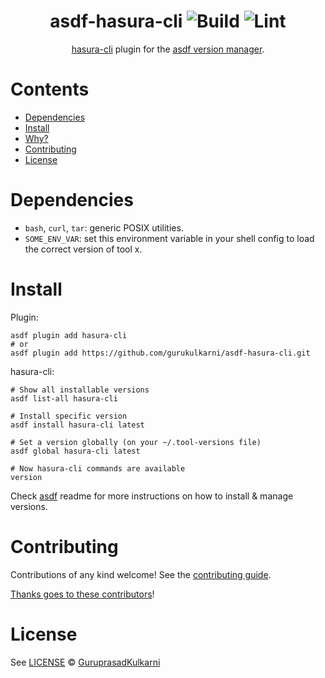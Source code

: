 <div align="center">

# asdf-hasura-cli ![Build](https://github.com/gurukulkarni/asdf-hasura-cli/workflows/Build/badge.svg) ![Lint](https://github.com/gurukulkarni/asdf-hasura-cli/workflows/Lint/badge.svg)

[hasura-cli](https://github.com/hasura/graphql-engine/tree/stable/cli) plugin for the [asdf version manager](https://asdf-vm.com).

</div>

# Contents

- [Dependencies](#dependencies)
- [Install](#install)
- [Why?](#why)
- [Contributing](#contributing)
- [License](#license)

# Dependencies

- `bash`, `curl`, `tar`: generic POSIX utilities.
- `SOME_ENV_VAR`: set this environment variable in your shell config to load the correct version of tool x.

# Install

Plugin:

```shell
asdf plugin add hasura-cli
# or
asdf plugin add https://github.com/gurukulkarni/asdf-hasura-cli.git
```

hasura-cli:

```shell
# Show all installable versions
asdf list-all hasura-cli

# Install specific version
asdf install hasura-cli latest

# Set a version globally (on your ~/.tool-versions file)
asdf global hasura-cli latest

# Now hasura-cli commands are available
version
```

Check [asdf](https://github.com/asdf-vm/asdf) readme for more instructions on how to
install & manage versions.

# Contributing

Contributions of any kind welcome! See the [contributing guide](contributing.md).

[Thanks goes to these contributors](https://github.com/gurukulkarni/asdf-hasura-cli/graphs/contributors)!

# License

See [LICENSE](LICENSE) © [GuruprasadKulkarni](https://github.com/gurukulkarni/)
